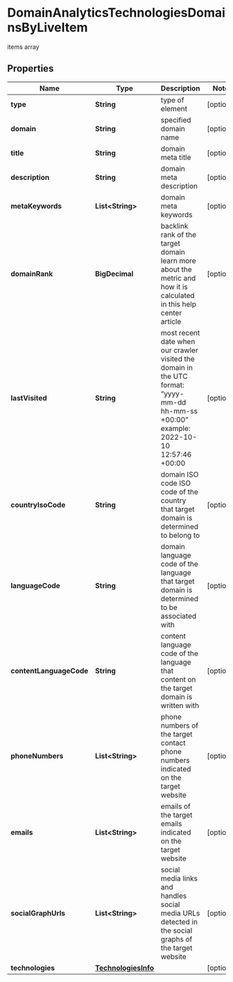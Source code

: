 

# DomainAnalyticsTechnologiesDomainsByLiveItem

items array

## Properties

| Name | Type | Description | Notes |
|------------ | ------------- | ------------- | -------------|
|**type** | **String** | type of element |  [optional] |
|**domain** | **String** | specified domain name |  [optional] |
|**title** | **String** | domain meta title |  [optional] |
|**description** | **String** | domain meta description |  [optional] |
|**metaKeywords** | **List&lt;String&gt;** | domain meta keywords |  [optional] |
|**domainRank** | **BigDecimal** | backlink rank of the target domain learn more about the metric and how it is calculated in this help center article |  [optional] |
|**lastVisited** | **String** | most recent date when our crawler visited the domain in the UTC format: “yyyy-mm-dd hh-mm-ss +00:00” example: 2022-10-10 12:57:46 +00:00 |  [optional] |
|**countryIsoCode** | **String** | domain ISO code ISO code of the country that target domain is determined to belong to |  [optional] |
|**languageCode** | **String** | domain language code of the language that target domain is determined to be associated with |  [optional] |
|**contentLanguageCode** | **String** | content language code of the language that content on the target domain is written with |  [optional] |
|**phoneNumbers** | **List&lt;String&gt;** | phone numbers of the target contact phone numbers indicated on the target website |  [optional] |
|**emails** | **List&lt;String&gt;** | emails of the target emails indicated on the target website |  [optional] |
|**socialGraphUrls** | **List&lt;String&gt;** | social media links and handles social media URLs detected in the social graphs of the target website |  [optional] |
|**technologies** | [**TechnologiesInfo**](TechnologiesInfo.md) |  |  [optional] |




